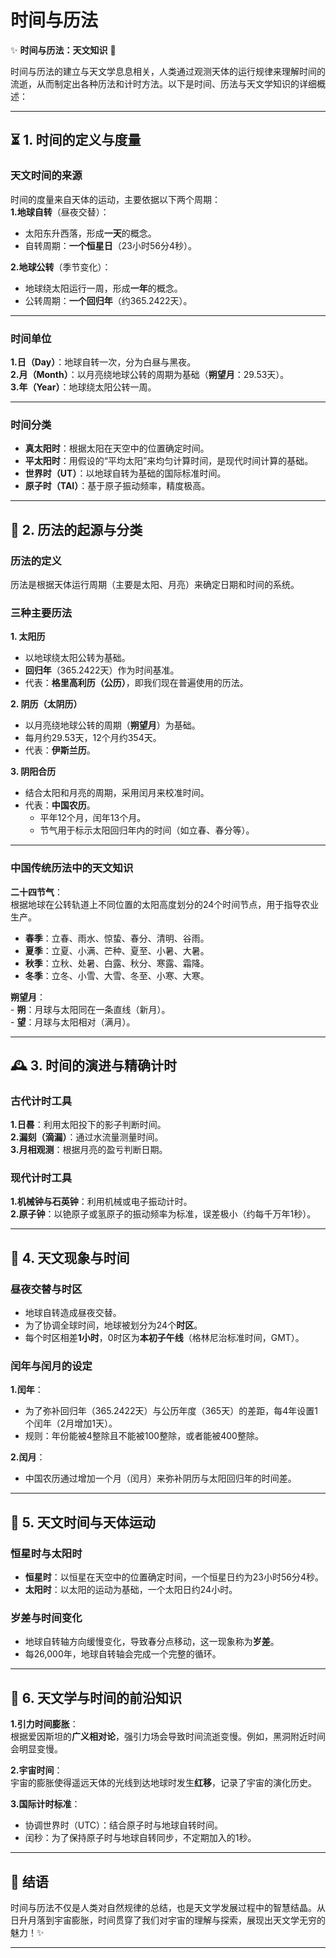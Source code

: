 # 时间与历法

✨ **时间与历法：天文知识** 🌌

时间与历法的建立与天文学息息相关，人类通过观测天体的运行规律来理解时间的流逝，从而制定出各种历法和计时方法。以下是时间、历法与天文学知识的详细概述：

---

## ⏳ 1. 时间的定义与度量

### 天文时间的来源  
时间的度量来自天体的运动，主要依据以下两个周期：    
**1.地球自转**（昼夜交替）：  
   - 太阳东升西落，形成**一天**的概念。  
   - 自转周期：**一个恒星日**（23小时56分4秒）。  

**2.地球公转**（季节变化）：  
   - 地球绕太阳运行一周，形成**一年**的概念。  
   - 公转周期：**一个回归年**（约365.2422天）。  

---

### 时间单位  
**1.日（Day）**：地球自转一次，分为白昼与黑夜。  
**2.月（Month）**：以月亮绕地球公转的周期为基础（**朔望月**：29.53天）。  
**3.年（Year）**：地球绕太阳公转一周。  

---

### 时间分类  
- **真太阳时**：根据太阳在天空中的位置确定时间。  
- **平太阳时**：用假设的“平均太阳”来均匀计算时间，是现代时间计算的基础。  
- **世界时（UT）**：以地球自转为基础的国际标准时间。  
- **原子时（TAI）**：基于原子振动频率，精度极高。  

---

## 📆 2. 历法的起源与分类

### 历法的定义  
  历法是根据天体运行周期（主要是太阳、月亮）来确定日期和时间的系统。  

### **三种主要历法** 

**1. 太阳历**    
   - 以地球绕太阳公转为基础。    
   - **回归年**（365.2422天）作为时间基准。      
   - 代表：**格里高利历（公历）**，即我们现在普遍使用的历法。  

**2. 阴历（太阴历）**    
   - 以月亮绕地球公转的周期（**朔望月**）为基础。    
   - 每月约29.53天，12个月约354天。    
   - 代表：**伊斯兰历**。  

**3. 阴阳合历**  
   - 结合太阳和月亮的周期，采用闰月来校准时间。  
   - 代表：**中国农历**。  
     - 平年12个月，闰年13个月。  
     - 节气用于标示太阳回归年内的时间（如立春、春分等）。  

---

### 中国传统历法中的天文知识  
**二十四节气**：  
   根据地球在公转轨道上不同位置的太阳高度划分的24个时间节点，用于指导农业生产。  
   - **春季**：立春、雨水、惊蛰、春分、清明、谷雨。  
   - **夏季**：立夏、小满、芒种、夏至、小暑、大暑。  
   - **秋季**：立秋、处暑、白露、秋分、寒露、霜降。  
   - **冬季**：立冬、小雪、大雪、冬至、小寒、大寒。  

**朔望月**：  
    - **朔**：月球与太阳同在一条直线（新月）。  
    - **望**：月球与太阳相对（满月）。  

---

## 🕰️ **3. 时间的演进与精确计时**

### 古代计时工具  
**1.日晷**：利用太阳投下的影子判断时间。  
**2.漏刻（滴漏）**：通过水流量测量时间。  
**3.月相观测**：根据月亮的盈亏判断日期。  

### 现代计时工具  
**1.机械钟与石英钟**：利用机械或电子振动计时。  
**2.原子钟**：以铯原子或氢原子的振动频率为标准，误差极小（约每千万年1秒）。  

---

## 🌠 4. 天文现象与时间

### 昼夜交替与时区  
- 地球自转造成昼夜交替。  
- 为了协调全球时间，地球被划分为24个**时区**。  
- 每个时区相差**1小时**，0时区为**本初子午线**（格林尼治标准时间，GMT）。  

### 闰年与闰月的设定  
**1.闰年**：    
   - 为了弥补回归年（365.2422天）与公历年度（365天）的差距，每4年设置1个闰年（2月增加1天）。  
   - 规则：年份能被4整除且不能被100整除，或者能被400整除。  

**2.闰月**：  
   - 中国农历通过增加一个月（闰月）来弥补阴历与太阳回归年的时间差。  

---

## 🌟 5. 天文时间与天体运动

### 恒星时与太阳时  
- **恒星时**：以恒星在天空中的位置确定时间，一个恒星日约为23小时56分4秒。  
- **太阳时**：以太阳的运动为基础，一个太阳日约24小时。  

### **岁差与时间变化**  
- 地球自转轴方向缓慢变化，导致春分点移动，这一现象称为**岁差**。  
- 每26,000年，地球自转轴会完成一个完整的循环。

---

## 🌌 6. 天文学与时间的前沿知识

**1.引力时间膨胀**：  
   根据爱因斯坦的**广义相对论**，强引力场会导致时间流逝变慢。例如，黑洞附近时间会明显变慢。

**2.宇宙时间**：  
   宇宙的膨胀使得遥远天体的光线到达地球时发生**红移**，记录了宇宙的演化历史。  

**3.国际计时标准**：  
   - 协调世界时（UTC）：结合原子时与地球自转时间。  
   - 闰秒：为了保持原子时与地球自转同步，不定期加入的1秒。

---

## 🌠 **结语**  
时间与历法不仅是人类对自然规律的总结，也是天文学发展过程中的智慧结晶。从日升月落到宇宙膨胀，时间贯穿了我们对宇宙的理解与探索，展现出天文学无穷的魅力！✨  

---
